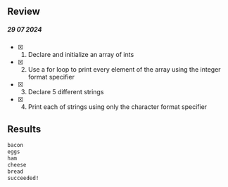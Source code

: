 ## Review

##### 29 07 2024

- [x] 1. Declare and initialize an array of ints
- [x] 2. Use a for loop to print every element of the array using the integer format specifier
- [x] 3. Declare 5 different strings
- [x] 4. Print each of strings using only the character format specifier

## Results
```bash
bacon
eggs
ham
cheese
bread
succeeded!
```
